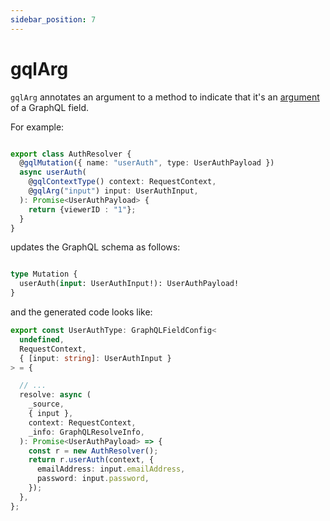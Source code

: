 ```yaml
---
sidebar_position: 7
---
```


# gqlArg

`gqlArg` annotates an argument to a method to indicate that it's an [argument](https://graphql.org/learn/schema/#arguments) of a GraphQL field.

For example:

```ts title="src/graphql/mutations/auth.ts"

export class AuthResolver {
  @gqlMutation({ name: "userAuth", type: UserAuthPayload })
  async userAuth(
    @gqlContextType() context: RequestContext,
    @gqlArg("input") input: UserAuthInput,
  ): Promise<UserAuthPayload> {
    return {viewerID : "1"};
  }
}

```

updates the GraphQL schema as follows:

```graphql title="src/graphql/generated/schema.gql"

type Mutation {
  userAuth(input: UserAuthInput!): UserAuthPayload!
}
```

and the generated code looks like:

```ts title="src/graphql/mutations/generated/user_auth_type.ts"
export const UserAuthType: GraphQLFieldConfig<
  undefined, 
  RequestContext, 
  { [input: string]: UserAuthInput }
> = {

  // ...
  resolve: async (
    _source,
    { input },
    context: RequestContext,
    _info: GraphQLResolveInfo,
  ): Promise<UserAuthPayload> => {
    const r = new AuthResolver();
    return r.userAuth(context, {
      emailAddress: input.emailAddress,
      password: input.password,
    });
  }, 
}; 
```
